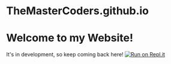 # TheMasterCoders.github.io
# Welcome to my Website!
It's in development, so keep coming back here!
[![Run on Repl.it](https://repl.it/badge/github/TheMasterCoders/TheMasterCoders.github.io)](https://repl.it/github/TheMasterCoders/TheMasterCoders.github.io)
